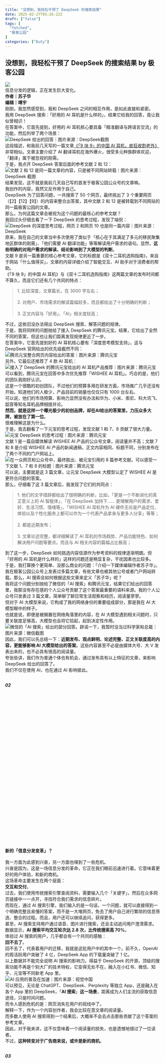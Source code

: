 ```yaml
---
title: "没想到，我轻松干预了 DeepSeek 的搜索结果"
date: 2025-02-27T05:26:22Z
draft: ["false"]
tags: [
  "fetched",
  "极客公园"
]
categories: ["Duty"]
---
```

没想到，我轻松干预了 DeepSeek 的搜索结果 by 极客公园
------
<div><section data-mpa-template="t" mpa-from-tpl="t" mpa-paragraph-type="ignored"><section><img data-backh="315" data-backw="562" data-cropselx1="0" data-cropselx2="562" data-cropsely1="0" data-cropsely2="341" data-fileid="505448251" data-ratio="0.5601851851851852" data-src="https://mmbiz.qpic.cn/mmbiz_png/8cu01Kavc5YgsE4tcuHny9pxoJfNzcbNIf2IWloPt0vCKh1sZXichltbrMOUp2UTBYGE2kDxJNt5kQY2VQ3PxTw/640?wx_fmt=png&amp;from=appmsg" data-type="jpeg" data-w="1080" src="https://mmbiz.qpic.cn/mmbiz_png/8cu01Kavc5YgsE4tcuHny9pxoJfNzcbNIf2IWloPt0vCKh1sZXichltbrMOUp2UTBYGE2kDxJNt5kQY2VQ3PxTw/640?wx_fmt=png&amp;from=appmsg"><br mpa-from-tpl="t"></section><section><span>信息分发的逻辑，正在发生巨大变化。</span></section><section><span><strong mpa-from-tpl="t">作者｜苏子华<br mpa-from-tpl="t"></strong><strong mpa-from-tpl="t">编辑｜靖宇<strong mpa-from-tpl="t"></strong></strong><strong mpa-from-tpl="t"><strong mpa-from-tpl="t"></strong></strong><strong mpa-from-tpl="t"></strong></span></section></section><section><span>刚刚，我忽然感受到，我和 DeepSeek 之间的相互作用，是如此直接和紧密。</span></section><section><span>我用 DeepSeek 搜索：「好用的 AI 耳机是什么样的」，结果它给我的回答，竟让我似曾相识！</span></section><section><span>在答案中，它首先提到，好用的 AI 耳机核心要具备「精准翻译与跨语言交流」的功能，然后列举了两个场景：</span></section><section><img data-backh="214" data-backw="578" data-ratio="0.36944444444444446" data-src="https://mmbiz.qpic.cn/mmbiz_png/8cu01Kavc5YgsE4tcuHny9pxoJfNzcbNuSnp11zV62d65WLArKZu3TXrPX2xr6IcbE71ibrJg4qJnrQ7WYdpD5Q/640?wx_fmt=png&amp;from=appmsg" data-w="1080" src="https://mmbiz.qpic.cn/mmbiz_png/8cu01Kavc5YgsE4tcuHny9pxoJfNzcbNuSnp11zV62d65WLArKZu3TXrPX2xr6IcbE71ibrJg4qJnrQ7WYdpD5Q/640?wx_fmt=png&amp;from=appmsg"><span>DeepSeek 给出的回答｜图片来源：DeepSeek截图</span></section><section><span>这段描述，和我前几天写的一篇文章</span><a target="_blank" href="https://mp.weixin.qq.com/s?__biz=MTMwNDMwODQ0MQ==&amp;mid=2653073960&amp;idx=1&amp;sn=5c2319c04fa976eb3be557d768a9a010&amp;scene=21#wechat_redirect" textvalue="《「9 块 9」的中国 AI 耳机，疯狂收割老外》" linktype="text" imgurl="" imgdata="null" data-itemshowtype="0" tab="innerlink" data-linktype="2"><span>《「9 块 9」的中国 AI 耳机，疯狂收割老外》</span></a><span>非常相似。文章主要介绍了 AI 翻译耳机在海外爆火，很受多元种族群体欢迎，「翻译」属于被忽视的刚需。</span></section><section><span>于是，我点开 DeepSeek 答案后面的参考文献 2 和 12：</span></section><section><img data-ratio="0.36666666666666664" data-src="https://mmbiz.qpic.cn/mmbiz_png/8cu01Kavc5YgsE4tcuHny9pxoJfNzcbNA2Y3ezkmzVXCSIs3fKG31D3YjApuV5Ol8KXxe6a9Y0lA8HSd6Tra6g/640?wx_fmt=png&amp;from=appmsg" data-w="1080" src="https://mmbiz.qpic.cn/mmbiz_png/8cu01Kavc5YgsE4tcuHny9pxoJfNzcbNA2Y3ezkmzVXCSIs3fKG31D3YjApuV5Ol8KXxe6a9Y0lA8HSd6Tra6g/640?wx_fmt=png&amp;from=appmsg"><span>文献 2 和 12 是同一篇文章的内容，只是被不同网站转载｜图片来源：DeepSeek 截图</span></section><section><span>结果发现，这不就是我前几天自己写的首发于极客公园公众号的文章嘛。</span></section><section><span>我创作的内容，竟然又反作用于自己。</span></section><section><span>DeepSeek 为了回答问题，一共搜索了 50 个网页，最终挑出了 3 个重要网页（【2】【12】【9】）的内容来整合出答案，其中文献 2 和 12 是被转载到不同网站的同一篇极客公园的文章。</span></section><section><span>那么，为何这篇文章会被视为这个问题的最核心的参考文献？</span></section><section><span>我回过头仔细去看了一下 DeepSeek 的思考过程，发现了端倪：</span></section><section><img data-backh="208" data-backw="562" data-ratio="0.36944444444444446" data-src="https://mmbiz.qpic.cn/mmbiz_png/8cu01Kavc5YgsE4tcuHny9pxoJfNzcbNgj4ksL07eY5V8Q9M1p1mU6oibAPf6NRHRHXMUXmJW8C9c5tiaGSHllQg/640?wx_fmt=png&amp;from=appmsg" data-w="1080" src="https://mmbiz.qpic.cn/mmbiz_png/8cu01Kavc5YgsE4tcuHny9pxoJfNzcbNgj4ksL07eY5V8Q9M1p1mU6oibAPf6NRHRHXMUXmJW8C9c5tiaGSHllQg/640?wx_fmt=png&amp;from=appmsg"><span>DeepSeek 的深度思考过程，网页 2 和网页 10 也是同一篇内容｜图片来源：DeepSeek</span></section><section><span>原来，我在自己的文章当中多次使用了类似于「核心在于其满足了多元的移民聚集地区群体的刚需」、「他们需要 AI 翻译功能」等等解读用户需求的语句。显然，<strong>这些明确的对用户需求的解读、结论影响到了大模型的判断</strong>。</span></section><section><span>文献 9 是另一篇重要的核心参考文章，它的标题是《双十二耳机选购指南》，来自于网站「什么值得买」，文章的内容详细介绍了智能交互、AI 助手对于消费者的帮助。</span></section><section><span>《「9 块 9」的中国 AI 耳机》与《双十二耳机选购指南》这两篇文章的发布时间都不算久，而且它们还有几个共同的特点：</span></section><blockquote data-type="2" data-url="" data-author-name="" data-content-utf8-length="76" data-source-title=""><section><section><span>1. 比较深度，文章篇长，在 3000 字左右；</span></section><section><span><br></span></section><section><span>2. 对用户、市场需求的解读篇幅较多，而且都给出了十分明确的判断；</span></section><section><span><br></span></section><section><span>3. 正文内容与「好用」、「AI」相关度较高；</span></section></section></blockquote><section><span>不过，这依旧没办法得出 DeepSeek 搜索、解答问题的规律。</span></section><section><span>于是，我将同样的问题抛给了接入 DeepSeek 的腾讯元宝。结果，它给出了全然不同的答案，但这也让我们距离发现规律更近了一步。</span></section><section><span>在答案中，它首先提到好的 AI 耳机核心要有「深度思考模型支持」，这与 DeepSeek 官网给出的优先级截然不同：</span></section><section><img data-backh="124" data-backw="578" data-ratio="0.21388888888888888" data-src="https://mmbiz.qpic.cn/mmbiz_png/8cu01Kavc5YgsE4tcuHny9pxoJfNzcbN1K4OfoZMFyod3xXHYNESzsV85xLia996iaqmy69AASXAQIvdyfKowpwA/640?wx_fmt=png&amp;from=appmsg" data-w="1080" src="https://mmbiz.qpic.cn/mmbiz_png/8cu01Kavc5YgsE4tcuHny9pxoJfNzcbN1K4OfoZMFyod3xXHYNESzsV85xLia996iaqmy69AASXAQIvdyfKowpwA/640?wx_fmt=png&amp;from=appmsg"><span>腾讯元宝整合网页内容给出的答案｜图片来源：腾讯元宝</span></section><section><span>另外，它最后还推荐了 4 款 AI 耳机：</span></section><section><img data-backh="213" data-backw="578" data-ratio="0.3685185185185185" data-src="https://mmbiz.qpic.cn/mmbiz_png/8cu01Kavc5YgsE4tcuHny9pxoJfNzcbNKiaqWXf6Z6MyQfzicK5nFDsIZiaUNMW9xJ9V1HbE8KuibKlichzFiarvucRw/640?wx_fmt=png&amp;from=appmsg" data-w="1080" src="https://mmbiz.qpic.cn/mmbiz_png/8cu01Kavc5YgsE4tcuHny9pxoJfNzcbNKiaqWXf6Z6MyQfzicK5nFDsIZiaUNMW9xJ9V1HbE8KuibKlichzFiarvucRw/640?wx_fmt=png&amp;from=appmsg"><span>接入了 DeepSeek 的腾讯元宝给出的 AI 耳机产品推荐｜图片来源：腾讯元宝</span></section><section><span>可以看到，腾讯元宝在回答中多次优先推荐「WISHEE AI 耳机」。巧合的是，他们的团队我刚好认识。</span></section><section><span>这是一个很酷的初创团队，不过他们的预算多用在研发方面，市场推广几乎还没有开始，知道他们的人极少，产品目前的销量也仅仅只有 1000 台左右。</span></section><section><span>可以说，他们的市场预算、影响力显然没有办法和华为、小米、索尼、科大讯飞、韶音等知名耳机品牌相提并论。</span></section><section><span><strong>然而，就是这样一个曝光极少的初创品牌，却在</strong><strong>AI</strong><strong>给出的答案里，力压众多大牌，被放在了第一位</strong>。</span></section><section><span>很难理解这是为什么。</span></section><section><span>于是，我去翻看了一下元宝的思考过程，发现文献 1 和 7、8 贡献了很大力量。</span></section><section><img data-backh="153" data-backw="578" data-ratio="0.2638888888888889" data-src="https://mmbiz.qpic.cn/mmbiz_png/8cu01Kavc5YgsE4tcuHny9pxoJfNzcbNIuoAKI47n7L7elL1qEo0nMma5hbq8gE6WvNfUFtD4djfE95sicn4MFg/640?wx_fmt=png&amp;from=appmsg" data-w="1080" src="https://mmbiz.qpic.cn/mmbiz_png/8cu01Kavc5YgsE4tcuHny9pxoJfNzcbNIuoAKI47n7L7elL1qEo0nMma5hbq8gE6WvNfUFtD4djfE95sicn4MFg/640?wx_fmt=png&amp;from=appmsg"><span>元宝 DeepSeek 的思考过程｜图片来源：腾讯元宝</span></section><section><span>文献 1 是一篇自媒体解读 WISHEE AI 产品的公众号文章，阅读量并不高；文献 7 和 8 是介绍 WISHEE AI 产品的新闻通稿，正文内容相同、标题不同，分别发布在了两个不同的门户网站上。</span></section><section><img data-backh="220" data-backw="578" data-ratio="0.3814814814814815" data-src="https://mmbiz.qpic.cn/mmbiz_png/8cu01Kavc5YgsE4tcuHny9pxoJfNzcbNW4F2ZXS3OL8UNticpPe2Lbd6ib5bWXEkMGR89TdIPBFWkklwfe9X90iaw/640?wx_fmt=png&amp;from=appmsg" data-w="1080" src="https://mmbiz.qpic.cn/mmbiz_png/8cu01Kavc5YgsE4tcuHny9pxoJfNzcbNW4F2ZXS3OL8UNticpPe2Lbd6ib5bWXEkMGR89TdIPBFWkklwfe9X90iaw/640?wx_fmt=png&amp;from=appmsg"><span>在一众网页和公众号中，最终胜出、被元宝引用的 8 篇参考文献。可以感受一下文献 1、7 和 8 的标题｜图片来源：腾讯元宝</span></section><section><span>可以说，主要就是这 3 篇文章，让元宝 DeepSeek 大模型认定了 WISHEE AI 是更符合问题的答案。</span></section><section><span>那么，仔细看了这 3 篇文章后，我发现了它们的共同点：</span></section><blockquote data-type="2" data-url="" data-author-name="" data-content-utf8-length="216" data-source-title=""><section><section><span>1. 他们的文字措辞都给出了很明确的判断，比如，「更是一个不断进化的真正意义上的 AI 智能体」、「在 DeepSeek 加持下...... 更理解用户的需求、爱好、生活习惯、情绪等」、「WISHEE AI 耳机作为 AI 硬件无论是产品定位、体验以及个性化服务上都可以作为一个代表产品拿来与更多人分享」等等；</span></section><section><span><br></span></section><section><span>2. 都是近期发布；</span></section><section><span><br></span></section><section><span>3. 文章论述完整，都详细解读了 AI 耳机的市场趋势、产品功能特色、如何解决用户问题等要点。而且与 AI 相关内容的篇幅占比极高；</span></section></section></blockquote><section><span>到了这一步，DeepSeek 如何挑选内容信源作为参考资料的规律逐渐明朗。但「好用的 AI 耳机是什么样的」这样的问题还是稍显复杂，干扰因素也比较多。</span></section><section><span>于是，我打算换个更简单、没那么商业的问题：「介绍一下媒体编辑作者苏子华」。我在极客公园公众号上发表过多篇文章，有些文章也被其他公号或者门户网站转载。那么，AI 搜索会如何根据这些文章来定义「苏子华」呢？</span></section><section><span>我将这个问题分别抛给了微信的「AI 搜索」和腾讯元宝，结果它们给出的回答里，我那没有存在感的个人公众号贡献了这个答案最重要的语料来源。我的个人公众号只发表过 3 篇文章，简单聊了聊日常生活观察和经历，阅读量寥寥。</span></section><section><span>但对于 AI 大模型来说，它构成了我的网络身份的重要组成部分，那是我在 AI 大模型眼中的样子。</span></section><section><span>也就是说，即便是被搁置在网络角落里的内容，在 AI 大模型遇到相关问题时，只要关联度足够高，大模型也会将它拾起，起到决定性作用。</span></section><section><img data-backh="493" data-backw="578" data-ratio="0.8537037037037037" data-src="https://mmbiz.qpic.cn/mmbiz_jpg/8cu01Kavc5YgsE4tcuHny9pxoJfNzcbNbgWIwwHlC1YaMmxxNARLaTClr6ZjsicA7u4hwkFRxNPWjicF2ZM974tQ/640?wx_fmt=jpeg&amp;from=appmsg" data-w="1080" src="https://mmbiz.qpic.cn/mmbiz_jpg/8cu01Kavc5YgsE4tcuHny9pxoJfNzcbNbgWIwwHlC1YaMmxxNARLaTClr6ZjsicA7u4hwkFRxNPWjicF2ZM974tQ/640?wx_fmt=jpeg&amp;from=appmsg"><span>微信的「AI 搜索」给出的部分回答。辟谣一下，我暂时没当过科学家和总裁｜图片来源：微信截图</span></section><section><span>因此，我们可以先总结一下：<strong>近期发布、观点鲜明、论述完整、正文关联度高的内容，更能够影响 AI 大模型给出的答案</strong>。这些内容甚至不必是由媒体大号、大 V 发表出来的，也不必具有很高的阅读量。</span></section><section><span>夸张些讲，我们作为普通个体也有机会，通过发布具有以上特征的文章，来影响 DeepSeek 给出的回答了。</span></section><section><span>我们不仅在使用 AI，也在通过 AI 影响彼此。</span></section><section><br></section><section data-mpa-template="t" mpa-from-tpl="t"><section data-mpa-template="t" mpa-from-tpl="t"><section><section mpa-from-tpl="t"><section mpa-from-tpl="t"><section mpa-from-tpl="t"><section mpa-from-tpl="t"><p><span><em><strong mpa-from-tpl="t">02</strong></em><em><strong mpa-from-tpl="t"></strong></em></span></p></section></section><section mpa-from-tpl="t"><section mpa-from-tpl="t"><svg viewbox="0 0 1 1" mpa-from-tpl="t"></svg></section></section></section></section></section><section><span><strong mpa-from-tpl="t">新的「信息分发变革」？</strong><strong mpa-from-tpl="t"></strong></span></section><section><span><strong mpa-from-tpl="t"><br></strong><strong mpa-from-tpl="t"></strong></span></section></section></section><section><span>我一方面为此感到兴奋，另一方面也嗅到了一些危机。</span></section><section><span>兴奋是因为，这是一场信息分发的革命，它正在我们眼前迅速进行着。它意味着更好的用户体验，和新的商机。</span></section><section><span>这场革命主要发生在两个层面：</span></section><section><span><strong>交互和交付</strong>。</span></section><section><span>过去，我们使用传统搜索引擎查阅资料，需要输入几个「关键字」，然后在众多网页链接中一一点开，寻找符合我们需求的信息碎片。</span></section><section><span>而现在，通过 AI 搜索引擎，我们输入的是一句话，一个问题，就可以直接得到一个明确完整且易懂的答案，而不是一大堆网页，免去了用户自己进行繁琐的信息筛选、整合的过程。而且，用户还可以继续追问，获得更多。</span></section><section><span>甚至，AI 搜索支持用户通过语音、图片进行搜索，还会主动追问用户澄清需求。数据显示，<strong>AI 搜索平均交互轮次达 2.8 次，比传统搜索高 70%</strong>。</span></section><section><span>体验过 AI 搜索的用户，几乎都会有一个共同的感触：</span></section><section><span><strong>回不去了</strong>。</span></section><section><span>回不去了，代表着用户的迁移，我就是这批用户中的其中一个。前不久，OpenAI 的周活跃用户突破了 4 亿，DeepSeek App 的下载量突破了 1 亿。</span></section><section><span>以上数据并不能完全说明 AI 搜索的影响力。得益于 DeepSeek 的开源，顶级的搜索功能不再是个别大厂的技术特权，它变得无处不在，融入在小红书、微信、知乎、元宝等不同新老 App 里。</span></section><section><img data-backh="386" data-backw="578" data-ratio="0.6675" data-src="https://mmbiz.qpic.cn/mmbiz_jpg/8cu01Kavc5YgsE4tcuHny9pxoJfNzcbNsEkJmU8Db7581crrGcEzwNhTbNkIEIY449rUiaC502XsSicLDIAWibkIw/640?wx_fmt=jpeg&amp;from=appmsg" data-w="800" src="https://mmbiz.qpic.cn/mmbiz_jpg/8cu01Kavc5YgsE4tcuHny9pxoJfNzcbNsEkJmU8Db7581crrGcEzwNhTbNkIEIY449rUiaC502XsSicLDIAWibkIw/640?wx_fmt=jpeg&amp;from=appmsg"><span>AI 应用的普及在加速｜图片来源：视觉中国</span></section><section><span>可以预见，无论是 ChatGPT、DeepSeek、Perplexity 等独立 App，还是融入在各个 App 里的 DeepSeek，「<strong>AI 搜索</strong>」<strong>这一场景</strong>，距离成为人们主流的获取信息途径，只是时间问题。</span></section><section><span>而令人感到危机的是：网页消失在用户的视线中了。</span></section><section><span>解释一下，作为一个内容创作者，我会比较在意文章的阅读量。</span></section><section><span>而多数人使用 AI 搜索得到一个结果后，大概率不会去点击那些贡献了这个答案的参考文章。</span></section><section><span>因此，对于我来讲，这不仅意味着一个阅读量的损失，也是遗憾地错过了一位读者。</span></section><section><span>不过，<strong>这种转变对于广告商来说，或许是新的商机</strong>。</span></section><section><br></section><section data-mpa-template="t" mpa-from-tpl="t"><section data-mpa-template="t" mpa-from-tpl="t"><section><section mpa-from-tpl="t"><section mpa-from-tpl="t"><section mpa-from-tpl="t"><section mpa-from-tpl="t"><p><span><em><strong mpa-from-tpl="t">03</strong></em><em><strong mpa-from-tpl="t"></strong></em></span></p></section></section><section mpa-from-tpl="t"><section mpa-from-tpl="t"><svg viewbox="0 0 1 1" mpa-from-tpl="t"></svg></section></section></section></section></section><section><span><strong mpa-from-tpl="t">「AI 搜索」之上，新的流量蓝海</strong><strong mpa-from-tpl="t"></strong></span></section><section><span><strong mpa-from-tpl="t"><br></strong><strong mpa-from-tpl="t"></strong></span></section></section></section><section><span>不少人都已经注意到了，针对 AI 搜索做 SEO(搜索引擎优化)，可能是新的流量蓝海。</span></section><section><span>过去，要在搜索引擎里打广告，要通过竞价排名机制，广告主对关键词出价，用户搜索时优先展示高价广告，按点击付费（CPC）。例如「贵州旅游」等热门关键词单次点击费用可达数十元。这类广告占搜索引擎收入 70% 以上。数据显示，谷歌 2024 年广告收入占比仍超 60%。</span></section><section><span>从技术层面来说，传统引擎依赖关键词匹配、页面权重和链接分析，本质是统计学模型。而 AI 引擎是基于大模型实现语义理解，推理用户潜在需求，自动整合信息，并生成答案。</span></section><section><span>如今，因为DeepSeek 刚刚带起大模型的普及，人们还没来得及在 AI 搜索里面打广告，一切相关的商业规则都还没形成。</span></section><section><span>这可能是一片巨大、多数人还未涉足的蓝海。</span></section><section><img data-backh="645" data-backw="578" data-ratio="1.1166666666666667" data-src="https://mmbiz.qpic.cn/mmbiz_jpg/8cu01Kavc5YgsE4tcuHny9pxoJfNzcbNkFL7XNaBrmL1rpqfSQBF1LxibwGdDFWiaSeoHHo8jaUVqf6RkOvS7zeg/640?wx_fmt=jpeg&amp;from=appmsg" data-w="1080" src="https://mmbiz.qpic.cn/mmbiz_jpg/8cu01Kavc5YgsE4tcuHny9pxoJfNzcbNkFL7XNaBrmL1rpqfSQBF1LxibwGdDFWiaSeoHHo8jaUVqf6RkOvS7zeg/640?wx_fmt=jpeg&amp;from=appmsg"><span>腾讯加码，微信在搜索栏鼓励用户下载 AI 大模型产品｜图片来源：微信</span></section><section><span>新的技术范式，必将带来新的商业规则。从公开信息来看，有海外的公司已经抓住先机，最近在这方面做了一些尝试。比如，Brandtech Group 公司开发了一款名为「Share of Model」的产品，来评估不同的模型如何评判品牌。从而，他们可以针对性地发布内容，来帮助品牌商维护好自己在 AI 眼中的形象。</span></section><section><span>在传统搜索上做 SEO，相当于买下公路上的广告牌。<strong>而在 AI 搜索引擎中做 SEO，相当于直接进入用户的购物车，免去「货比多家」的中间过程</strong>。</span></section><section><span>过去，广告主在百度、谷歌上，主要是通过竞价排名的方式来获得曝光；而未来，可能是通过在微信、小红书、知乎、网站投放大量高质量内容的方式来获得推荐。</span></section><section><span><strong>广告主不再是购买关键词，而是在争夺 AI 模型的「认知优先权」</strong>。</span></section><section><span>波士顿咨询集团的一项研究表明，大约有 28% 的消费者经常使用 AI 大模型来推荐化妆品等商品。在此做个预测，AI 大模型「种草」服务，未来或许会成为一派电商新势力。比如，Perplexity 据传正打算推出一项「种草」服务，当用户提问后，它会在给出的答案之后，附带推荐商品、服务等等。</span></section><section><span>技术范式的迭代，让信息分发的逻辑变了，SEO 的逻辑变了，影响消费者心智的方式变了。接下来，谁能掌控新一代消费者的决策路径？</span></section><section><span>建立在「AI 搜索」之上的新商业生态，呼之欲出。</span></section><section data-mpa-template="t" mpa-from-tpl="t" mpa-paragraph-type="ignored"><section><span>*头图来源：视觉中国</span></section><section><span>本文为极客公园原创文章，转载请联系极客君微信 geekparkGO</span></section><section><br></section><section><section mpa-from-tpl="t"><section mpa-from-tpl="t"><svg viewbox="0 0 1 1" mpa-from-tpl="t"></svg></section></section></section><section powered-by="xiumi.us" mpa-from-tpl="t"><section mpa-from-tpl="t"><section><span><strong mpa-from-tpl="t">直播预告</strong><strong mpa-from-tpl="t"></strong></span></section></section></section><section><span><strong mpa-from-tpl="t"></strong></span></section><section data-mpa-template="t" mpa-from-tpl="t"><section data-mpa-template="t" mpa-from-tpl="t"><section><section><img data-backh="1029" data-backw="562" data-imgfileid="505590915" data-ratio="1.8305555555555555" data-s="300,640" data-src="https://mmbiz.qpic.cn/mmbiz_png/8cu01Kavc5YgsE4tcuHny9pxoJfNzcbNia8Ym9K8yeCubU77icAsC9G6keicRsH0yTFCcYT8r5ibRnZ2T7Ogv0umSw/640?wx_fmt=png&amp;from=appmsg" data-type="png" data-w="1080" src="https://mmbiz.qpic.cn/mmbiz_png/8cu01Kavc5YgsE4tcuHny9pxoJfNzcbNia8Ym9K8yeCubU77icAsC9G6keicRsH0yTFCcYT8r5ibRnZ2T7Ogv0umSw/640?wx_fmt=png&amp;from=appmsg"></section></section></section></section><section><section mpa-from-tpl="t"><p><br></p></section></section><p><span>2 月 27 日，小米春季新品发布会鸣锣开幕！小米 15 Ultra、小米SU7 Ultra，一系列新品让小米的开年盛会「Ultra」爆棚！</span></p><p><span>小米 15 Ultra 在影像上又有怎样的突破？80 万元起跳的小米SU7 Ultra 能和鸿蒙智行尊界S800、蔚来ET9 掰掰手腕吗？</span></p><p><span>本周四晚 18:40，极客公园视频号直播间，<strong>主播陪你一起边看小米新品发布会边聊天，随时无底线吐槽！</strong></span></p><section><mp-common-videosnap data-pluginname="mpvideosnap" data-headimgurl="https://wx.qlogo.cn/finderhead/LIND77SSexibk5w1fyHbf4icicM2Dk9IpKxFmIqFUkLTerE6HWRpfF8xg/0" data-username="v2_060000231003b20faec8c7e78b1fcbd0ce02e53cb0774591df7c9de65b15b28fbb186d9687a5@finder" data-nickname="极客公园" data-desc="将在02月27日 18:40 直播" data-livewording="预约" data-intro="手机、汽车，小米「奥戳」到底！" data-type="live" data-status="0" data-noticeid="finderlivenotice-v2_060000231003b20faec8c7e78b1fcbd0ce02e53cb0774591df7c9de65b15b28fbb186d9687a5@finder-1740554242805167-2050309421" data-isdisabled="0" data-errortips=""></mp-common-videosnap></section><section><br></section><section><img data-fileid="505449383" data-imgfileid="505550294" data-ratio="0.7733333333333333" data-s="300,640" data-src="https://mmbiz.qpic.cn/mmbiz_png/8cu01Kavc5YTxYGib55rtMHhP1YJ44FLtVGp8Keyg6D2X3AUhgNicT1ibKKh0fE1eiaGqkSXnTlW0ib96ib3HDAIrnVA/640?wx_fmt=png" data-type="png" data-w="75" src="https://mmbiz.qpic.cn/mmbiz_png/8cu01Kavc5YTxYGib55rtMHhP1YJ44FLtVGp8Keyg6D2X3AUhgNicT1ibKKh0fE1eiaGqkSXnTlW0ib96ib3HDAIrnVA/640?wx_fmt=png"></section><section mpa-from-tpl="t"><section><img data-backh="156" data-backw="562" data-cropselx1="0" data-cropselx2="562" data-cropsely1="0" data-cropsely2="156" data-galleryid="" data-imgfileid="505550297" data-ratio="0.27685185185185185" data-s="300,640" data-src="https://mmbiz.qpic.cn/mmbiz_png/8cu01Kavc5b5HZ6zdHyNs6eHS7syu5Qsd9Bum5lIZufjKtibSPV5JHlia8EL9iaVz3d046HUSWHQcD0hKMcfSNh7g/640?wx_fmt=png&amp;from=appmsg" data-type="png" data-w="1080" src="https://mmbiz.qpic.cn/mmbiz_png/8cu01Kavc5b5HZ6zdHyNs6eHS7syu5Qsd9Bum5lIZufjKtibSPV5JHlia8EL9iaVz3d046HUSWHQcD0hKMcfSNh7g/640?wx_fmt=png&amp;from=appmsg"></section><section><br></section><section><span><strong mpa-from-tpl="t"><section mpa-from-tpl="t"><section powered-by="xiumi.us" mpa-from-tpl="t"><section mpa-from-tpl="t"> <img data-imgfileid="505550296" data-ratio="0.9462962962962963" data-src="https://mmbiz.qpic.cn/mmbiz_png/8cu01Kavc5an0KBXb9IbCwiajJefiaywlMX2G9daxebRIz0bpONcZbhCkA7mNIG39fwRUOEzpoBIPvAXIuA82B9Q/640?wx_fmt=png" data-type="png" data-w="1080" src="https://mmbiz.qpic.cn/mmbiz_png/8cu01Kavc5an0KBXb9IbCwiajJefiaywlMX2G9daxebRIz0bpONcZbhCkA7mNIG39fwRUOEzpoBIPvAXIuA82B9Q/640?wx_fmt=png"></section></section></section><section mpa-from-tpl="t"><section powered-by="xiumi.us" mpa-from-tpl="t"><section mpa-from-tpl="t"><p><strong mpa-from-tpl="t">更多阅读</strong><a target="_blank" href="http://mp.weixin.qq.com/s?__biz=MTMwNDMwODQ0MQ==&amp;mid=2652990763&amp;idx=1&amp;sn=7e9897ec55186b7e8d529eb83ba34b9a&amp;chksm=7e54109d4923998bc288abc888c969d0a58a2a4146db0f1a121aaafdff6bec95bb763e26c429&amp;scene=21#wechat_redirect" textvalue="你已选中了添加链接的内容" linktype="text" imgurl="" imgdata="null" data-itemshowtype="0" tab="innerlink" data-linktype="2"></a></p></section></section></section></strong></span></section><section><a target="_blank" href="https://mp.weixin.qq.com/s?__biz=MTMwNDMwODQ0MQ==&amp;mid=2653074500&amp;idx=1&amp;sn=3d2921d8137ebc704ce3d8c5655c1ec9&amp;scene=21#wechat_redirect" textvalue="你已选中了添加链接的内容" linktype="text" imgurl="" imgdata="null" data-itemshowtype="0" tab="innerlink" data-linktype="1"><span><span><img data-backh="83" data-backw="360" data-cropselx1="0" data-cropselx2="360" data-cropsely1="0" data-cropsely2="83" data-imgfileid="505550298" data-ratio="0.231" data-s="300,640" data-src="https://mmbiz.qpic.cn/mmbiz_png/8cu01Kavc5YgsE4tcuHny9pxoJfNzcbN9IicqibsAVMgzBFCxaxbLVZrQ3C03j77K5c7BkUJhg85g3JuicibQMqnwg/640?wx_fmt=png&amp;from=appmsg" data-type="png" data-w="1000" src="https://mmbiz.qpic.cn/mmbiz_png/8cu01Kavc5YgsE4tcuHny9pxoJfNzcbN9IicqibsAVMgzBFCxaxbLVZrQ3C03j77K5c7BkUJhg85g3JuicibQMqnwg/640?wx_fmt=png&amp;from=appmsg"></span></span></a></section><section><br></section><section><a target="_blank" href="https://mp.weixin.qq.com/s?__biz=MTMwNDMwODQ0MQ==&amp;mid=2653074477&amp;idx=1&amp;sn=3b1bec0b061ad7a07162b4a2b2cd3af0&amp;scene=21#wechat_redirect" textvalue="你已选中了添加链接的内容" linktype="text" imgurl="" imgdata="null" data-itemshowtype="0" tab="innerlink" data-linktype="1"><span><span><img data-backh="83" data-backw="360" data-cropselx1="0" data-cropselx2="360" data-cropsely1="0" data-cropsely2="83" data-galleryid="" data-imgfileid="505550299" data-ratio="0.231" data-s="300,640" data-src="https://mmbiz.qpic.cn/mmbiz_png/8cu01Kavc5YgsE4tcuHny9pxoJfNzcbNiaKbWhibYEyAlkyrF6YFRUibOY0ibFZrqtyy1e9LciaibS9Bffy4w6zw4XzQ/640?wx_fmt=png&amp;from=appmsg" data-type="png" data-w="1000" src="https://mmbiz.qpic.cn/mmbiz_png/8cu01Kavc5YgsE4tcuHny9pxoJfNzcbNiaKbWhibYEyAlkyrF6YFRUibOY0ibFZrqtyy1e9LciaibS9Bffy4w6zw4XzQ/640?wx_fmt=png&amp;from=appmsg"></span></span></a></section><section><br></section><section><img data-backh="332" data-backw="562" data-cropselx1="0" data-cropselx2="562" data-cropsely1="0" data-cropsely2="245" data-galleryid="" data-imgfileid="505550301" data-ratio="0.59" data-src="https://mmbiz.qpic.cn/mmbiz_gif/8cu01Kavc5ZENt3gIiatQKstoLiatpXoWBUwkB6tO2b9y2Hoj5HpcnXc5zRJEX6MhbyXJ3q0gjTrrBIUF7boJGDA/640?wx_fmt=gif" data-type="gif" data-w="1000" src="https://mmbiz.qpic.cn/mmbiz_gif/8cu01Kavc5ZENt3gIiatQKstoLiatpXoWBUwkB6tO2b9y2Hoj5HpcnXc5zRJEX6MhbyXJ3q0gjTrrBIUF7boJGDA/640?wx_fmt=gif"></section><section><img data-backh="47" data-backw="562" data-cropselx1="0" data-cropselx2="578" data-cropsely1="0" data-cropsely2="48" data-galleryid="" data-imgfileid="505550300" data-ratio="0.08333333333333333" data-src="https://mmbiz.qpic.cn/mmbiz_gif/8cu01Kavc5YR1a8dIHV2UrCdNIhialnevdQkialrf9oMibXZhuHeD0nPUHuFlYzYB4WYzwnTbhSyAvj9ibZb7ibewPw/640?wx_fmt=gif" data-type="gif" data-w="1080" src="https://mmbiz.qpic.cn/mmbiz_gif/8cu01Kavc5YR1a8dIHV2UrCdNIhialnevdQkialrf9oMibXZhuHeD0nPUHuFlYzYB4WYzwnTbhSyAvj9ibZb7ibewPw/640?wx_fmt=gif"></section></section></section><section><span>‍</span></section><section><br></section><p><mp-style-type data-value="3"></mp-style-type></p></div>  
<hr>
<a href="https://mp.weixin.qq.com/s/zWZ6SyvSe7kto3_-nGYblQ",target="_blank" rel="noopener noreferrer">原文链接</a>
